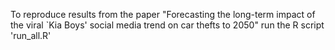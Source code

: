 To reproduce results from the paper "Forecasting the long-term impact of the viral `Kia Boys' social media trend on car thefts to 2050" run the R script 'run_all.R'
